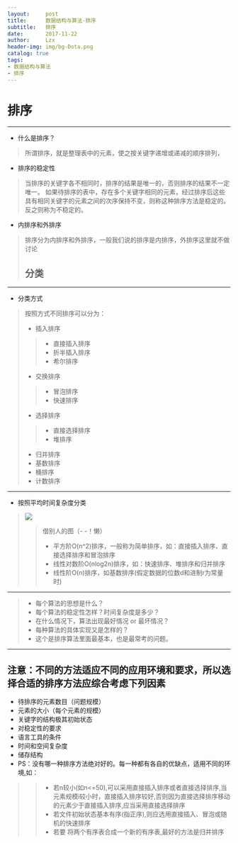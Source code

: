```yaml
---
layout:     post
title:      数据结构与算法-排序
subtitle:   排序
date:       2017-11-22
author:     Lzx
header-img: img/bg-Dota.png
catalog: true
tags:
- 数据结构与算法
- 排序
---
```


# 排序
---
- 什么是排序？
> 所谓排序，就是整理表中的元素，使之按关键字递增或递减的顺序排列，
- 排序的稳定性
> 当排序的关键字各不相同时，排序的结果是唯一的，否则排序的结果不一定唯一。
> 如果待排序的表中，存在多个关键字相同的元素，经过排序后这些具有相同关键字的元素之间的次序保持不变，则称这种排序方法是稳定的。反之则称为不稳定的。
- 内排序和外排序
>排序分为内排序和外排序，一般我们说的排序是内排序，外排序这里就不做讨论
> ## 分类
---
- 分类方式
> 按照方式不同排序可以分为：
> - 插入排序
> > - 直接插入排序 
> > - 折半插入排序 
> > - 希尔排序
> - 交换排序
> > - 冒泡排序
> > - 快速排序
> - 选择排序
> > - 直接选择排序
> > - 堆排序
> - 归并排序
> - 基数排序
> - 桶排序
> - 计数排序
---
- 按照平均时间复杂度分类
> ![](http://img.my.csdn.net/uploads/201105/24/0_1306225536P8O4.gif)
> > 借别人的图（- -！懒）
> > - 平方阶O(n^2)排序，一般称为简单排序，如：直接插入排序、直接选择排序和冒泡排序
> > - 线性对数阶O(nlog2n)排序，如：快速排序、堆排序和归并排序
> > - 线性阶O(n)排序，如基数排序(假定数据的位数d和进制r为常量时)
---
>  -  每个算法的思想是什么？ 
>  -  每个算法的稳定性怎样？时间复杂度是多少？ 
>  - 在什么情况下，算法出现最好情况 or 最坏情况？ 
>  -  每种算法的具体实现又是怎样的？
>  - 这个是排序算法里面最基本，也是最常考的问题。
---
## 注意：不同的方法适应不同的应用环境和要求，所以选择合适的排序方法应综合考虑下列因素
- 待排序的元素数目（问题规模）
- 元素的大小（每个元素的规模）
- 关键字的结构极其初始状态
- 对稳定性的要求
- 语言工具的条件
- 时间和空间复杂度
- 储存结构
- PS：没有哪一种排序方法绝对好的。每一种都有各自的优缺点，适用不同的环境,如：
> > - 若n较小(如n<=50),可以采用直接插入排序或者直接选择排序,当元素规模i较小时，直接插入排序较好,否则因为直接选择排序移动的元素少于直接插入排序,应当采用直接选择排序
> > - 若文件初始状态基本有序(指正序),则应选用直接插入、冒泡或随机的快速排序
> > - 若要 将两个有序表合成一个新的有序表,最好的方法是归并排序
